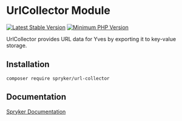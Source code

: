 # UrlCollector Module
[![Latest Stable Version](https://poser.pugx.org/spryker/url-collector/v/stable.svg)](https://packagist.org/packages/spryker/url-collector)
[![Minimum PHP Version](https://img.shields.io/badge/php-%3E%3D%208.3-8892BF.svg)](https://php.net/)

UrlCollector provides URL data for Yves by exporting it to key-value storage.

## Installation

```
composer require spryker/url-collector
```

## Documentation

[Spryker Documentation](https://docs.spryker.com)
